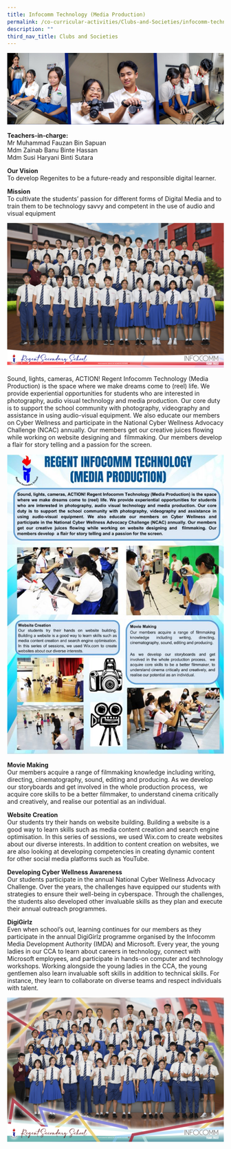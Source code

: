 ```yaml
---
title: Infocomm Technology (Media Production)
permalink: /co-curricular-activities/Clubs-and-Societies/infocomm-technology/
description: ""
third_nav_title: Clubs and Societies
---
```

![](/images/CCA/Infocomm/INFOCOMBannerwebsite%20-%202023.jpg)

**Teachers-in-charge:**  
Mr Muhammad Fauzan Bin Sapuan  
Mdm Zainab Banu Binte Hassan  
Mdm Susi Haryani Binti Sutara

**Our Vision**                                  
To develop Regenites to be a future-ready and responsible digital learner.

**Mission**  
To cultivate the students’ passion for different forms of Digital Media and to train them to be technology savvy and competent in the use of audio and visual equipment

![](/images/CCA/2022%20Infocomm%20Formal.jpg)

Sound, lights, cameras, ACTION! Regent Infocomm Technology (Media Production) is the space where we make dreams come to (reel) life. We provide experiential opportunities for students who are interested in photography, audio visual technology and media production. Our core duty is to support the school community with photography, videography and assistance in using audio-visual equipment. We also educate our members on Cyber Wellness and participate in the National Cyber Wellness Advocacy Challenge (NCAC) annually. Our members get our creative juices flowing while working on website designing and  filmmaking. Our members develop  a flair for story telling and a passion for the screen.

![](/images/INFOCOMM-TECHNOLOGY-MEDIA-PRODUCTION-AO-poster.png)

**Movie Making**              
Our members acquire a range of filmmaking knowledge including writing, directing, cinematography, sound, editing and producing. As we develop our storyboards and get involved in the whole production process,  we acquire core skills to be a better filmmaker, to understand cinema critically and creatively, and realise our potential as an individual.

**Website Creation**   
Our students try their hands on website building. Building a website is a good way to learn skills such as media content creation and search engine optimisation. In this series of sessions, we used Wix.com to create websites about our diverse interests. In addition to content creation on websites, we are also looking at developing competencies in creating dynamic content for other social media platforms such as YouTube.

**Developing Cyber Wellness Awareness**   
Our students participate in the annual National Cyber Wellness Advocacy Challenge. Over the years, the challenges have equipped our students with strategies to ensure their well-being in cyberspace. Through the challenges, the students also developed other invaluable skills as they plan and execute their annual outreach programmes.

**DigiGirlz**   
Even when school’s out, learning continues for our members as they participate in the annual DigiGirlz programme organised by the Infocomm Media Development Authority (IMDA) and Microsoft. Every year, the young ladies in our CCA to learn about careers in technology, connect with Microsoft employees, and participate in hands-on computer and technology workshops. Working alongside the young ladies in the CCA, the young gentlemen also learn invaluable soft skills in addition to technical skills. For instance, they learn to collaborate on diverse teams and respect individuals with talent.

![](/images/CCA/2022%20Infocomm%20Fun.jpg)